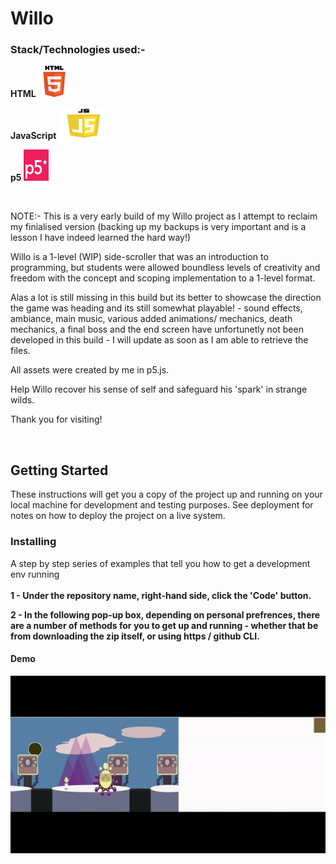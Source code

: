 # Willo


### Stack/Technologies used:-

**HTML**
<img src="html.png" alt="TUT!" width="50px" height="50px">

**JavaScript**
<img src="js.png" alt="TUT!" width="80px" height="50px">

**p5**
<img src="p5.png" alt="TUT!" width="40px" height="50px">



 <br>

NOTE:- This is a very early build of my Willo project as I attempt to reclaim my finialised version (backing up my backups is very important and is a lesson I have indeed learned the hard way!)

Willo is a 1-level (WIP) side-scroller that was an introduction to programming, but students were allowed boundless levels of creativity and freedom with the concept and scoping implementation to a 1-level format.

Alas a lot is still missing in this build but its better to showcase the direction the game was heading and its still somewhat playable! - sound effects, ambiance, main music, various added animations/ mechanics, death mechanics, a final boss and the end screen have unfortunetly not been developed in this build - I will update as soon as I am able to retrieve the files.

All assets were created by me in p5.js.

Help Willo recover his sense of self and safeguard his 'spark' in strange wilds.

Thank you for visiting!

<br>


## Getting Started

These instructions will get you a copy of the project up and running on your local machine for development and testing purposes. See deployment for notes on how to deploy the project on a live system.

### Installing

A step by step series of examples that tell you how to get a development env running
<br>
<br>
**1 - Under the repository name, right-hand side, click the 'Code' button.**
<br>

**2 - In the following pop-up box, depending on personal prefrences, there are a number of methods for you to get up and running - whether that be from downloading the zip itself, or using https / github CLI.**
<br>

#### Demo
![](Willo.gif)





